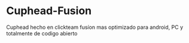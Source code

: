 # Cuphead-Fusion
Cuphead hecho en clickteam fusíon mas optimizado para android, PC y totalmente de codigo abierto
